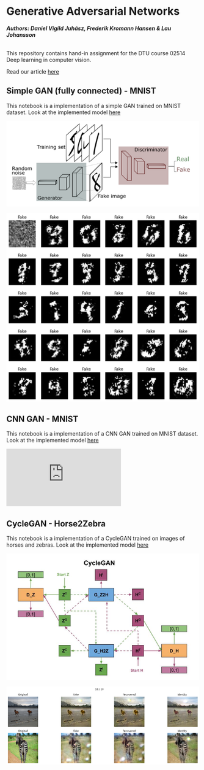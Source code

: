 # Generative Adversarial Networks 

***Authors: Daniel Vigild Juhász, Frederik Kromann Hansen & Lau Johansson*** <br /> <br />

This repository contains hand-in assignment for the DTU course 02514 Deep learning in computer vision. 

Read our article [here]() <br />



## Simple GAN (fully connected) - MNIST
This notebook is a implementation of a simple GAN trained on MNIST dataset.
Look at the implemented model [here](https://github.com/LauJohansson/GAN_Horse2Zebra_and_MNIST/blob/master/Simple_GAN_MNIST.ipynb)

![alt text](https://raw.githubusercontent.com/LauJohansson/GAN_Horse2Zebra_and_MNIST/master/GAN_conceptual.png?raw=true)

![alt text](https://raw.githubusercontent.com/LauJohansson/GAN_Horse2Zebra_and_MNIST/master/fake_digits_simpleGAN.png?raw=true)

## CNN GAN - MNIST
This notebook is a implementation of a CNN GAN trained on MNIST dataset.
Look at the implemented model [here](https://github.com/LauJohansson/GAN_Horse2Zebra_and_MNIST/blob/master/Convolutional_GAN_MNIST.ipynb)

![alt text](https://raw.githubusercontent.com/LauJohansson/GAN_Horse2Zebra_and_MNIST/master/fake_digits_simpleGAN.pdf?raw=true)

## CycleGAN - Horse2Zebra
This notebook is a implementation of a CycleGAN trained on images of horses and zebras.
Look at the implemented model [here](https://github.com/LauJohansson/GAN_Horse2Zebra_and_MNIST/blob/master/CycleGAN_Horse2Zebra.ipynb)

![alt text](https://raw.githubusercontent.com/LauJohansson/GAN_Horse2Zebra_and_MNIST/master/CycleGAN.jpg?raw=true)

![alt text](https://raw.githubusercontent.com/LauJohansson/GAN_Horse2Zebra_and_MNIST/master/Horses_and_zebras_image.png?raw=true)









